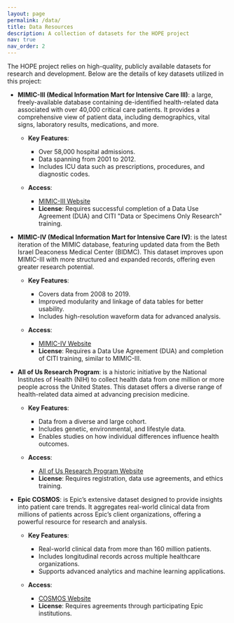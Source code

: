 ```yaml
---
layout: page
permalink: /data/
title: Data Resources
description: A collection of datasets for the HOPE project
nav: true
nav_order: 2
---
```


The HOPE project relies on high-quality, publicly available datasets for research and development. Below are the details of key datasets utilized in this project:

- **MIMIC-III (Medical Information Mart for Intensive Care III)**: a large, freely-available database containing de-identified health-related data associated with over 40,000 critical care patients. It provides a comprehensive view of patient data, including demographics, vital signs, laboratory results, medications, and more.

  - **Key Features**:
    - Over 58,000 hospital admissions.
    - Data spanning from 2001 to 2012.
    - Includes ICU data such as prescriptions, procedures, and diagnostic codes.

  - **Access**:
    - [MIMIC-III Website](https://physionet.org/content/mimiciii/1.4/)
    - **License**: Requires successful completion of a Data Use Agreement (DUA) and CITI "Data or Specimens Only Research" training.

- **MIMIC-IV (Medical Information Mart for Intensive Care IV)**: is the latest iteration of the MIMIC database, featuring updated data from the Beth Israel Deaconess Medical Center (BIDMC). This dataset improves upon MIMIC-III with more structured and expanded records, offering even greater research potential.

  - **Key Features**:
    - Covers data from 2008 to 2019.
    - Improved modularity and linkage of data tables for better usability.
    - Includes high-resolution waveform data for advanced analysis.

  - **Access**:
    - [MIMIC-IV Website](https://physionet.org/content/mimiciv/2.2/)
    - **License**: Requires a Data Use Agreement (DUA) and completion of CITI training, similar to MIMIC-III.

- **All of Us Research Program**: is a historic initiative by the National Institutes of Health (NIH) to collect health data from one million or more people across the United States. This dataset offers a diverse range of health-related data aimed at advancing precision medicine.

  - **Key Features**:
    - Data from a diverse and large cohort.
    - Includes genetic, environmental, and lifestyle data.
    - Enables studies on how individual differences influence health outcomes.

  - **Access**:
    - [All of Us Research Program Website](https://www.joinallofus.org/)
    - **License**: Requires registration, data use agreements, and ethics training.

- **Epic COSMOS**: is Epic’s extensive dataset designed to provide insights into patient care trends. It aggregates real-world clinical data from millions of patients across Epic’s client organizations, offering a powerful resource for research and analysis.

  - **Key Features**:
    - Real-world clinical data from more than 160 million patients.
    - Includes longitudinal records across multiple healthcare organizations.
    - Supports advanced analytics and machine learning applications.

  - **Access**:
    - [COSMOS Website](https://cosmos.epic.com/)
    - **License**: Requires agreements through participating Epic institutions.
